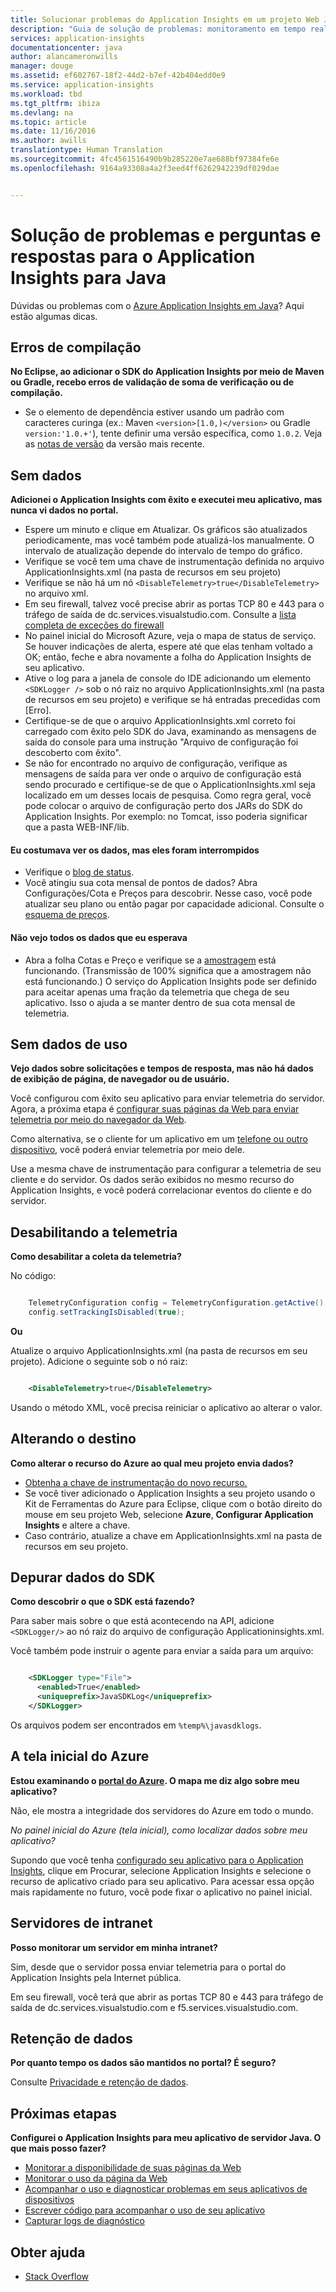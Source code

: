 ```yaml
---
title: Solucionar problemas do Application Insights em um projeto Web Java
description: "Guia de solução de problemas: monitoramento em tempo real aplicativos Java com o Application Insights."
services: application-insights
documentationcenter: java
author: alancameronwills
manager: douge
ms.assetid: ef602767-18f2-44d2-b7ef-42b404edd0e9
ms.service: application-insights
ms.workload: tbd
ms.tgt_pltfrm: ibiza
ms.devlang: na
ms.topic: article
ms.date: 11/16/2016
ms.author: awills
translationtype: Human Translation
ms.sourcegitcommit: 4fc4561516490b9b285220e7ae688bf97384fe6e
ms.openlocfilehash: 9164a93308a4a2f3eed4ff6262942239df029dae


---
```

# <a name="troubleshooting-and-q-and-a-for-application-insights-for-java"></a>Solução de problemas e perguntas e respostas para o Application Insights para Java
Dúvidas ou problemas com o [Azure Application Insights em Java][java]? Aqui estão algumas dicas.

## <a name="build-errors"></a>Erros de compilação
**No Eclipse, ao adicionar o SDK do Application Insights por meio de Maven ou Gradle, recebo erros de validação de soma de verificação ou de compilação.**

* Se o elemento <version> de dependência estiver usando um padrão com caracteres curinga (ex.: Maven `<version>[1.0,)</version>` ou Gradle `version:'1.0.+'`), tente definir uma versão específica, como `1.0.2`. Veja as [notas de versão](https://github.com/Microsoft/ApplicationInsights-Java#release-notes) da versão mais recente.

## <a name="no-data"></a>Sem dados
**Adicionei o Application Insights com êxito e executei meu aplicativo, mas nunca vi dados no portal.**

* Espere um minuto e clique em Atualizar. Os gráficos são atualizados periodicamente, mas você também pode atualizá-los manualmente. O intervalo de atualização depende do intervalo de tempo do gráfico.
* Verifique se você tem uma chave de instrumentação definida no arquivo ApplicationInsights.xml (na pasta de recursos em seu projeto)
* Verifique se não há um nó `<DisableTelemetry>true</DisableTelemetry>` no arquivo xml.
* Em seu firewall, talvez você precise abrir as portas TCP 80 e 443 para o tráfego de saída de dc.services.visualstudio.com. Consulte a [lista completa de exceções do firewall](app-insights-ip-addresses.md)
* No painel inicial do Microsoft Azure, veja o mapa de status de serviço. Se houver indicações de alerta, espere até que elas tenham voltado a OK; então, feche e abra novamente a folha do Application Insights de seu aplicativo.
* Ative o log para a janela de console do IDE adicionando um elemento `<SDKLogger />` sob o nó raiz no arquivo ApplicationInsights.xml (na pasta de recursos em seu projeto) e verifique se há entradas precedidas com [Erro].
* Certifique-se de que o arquivo ApplicationInsights.xml correto foi carregado com êxito pelo SDK do Java, examinando as mensagens de saída do console para uma instrução "Arquivo de configuração foi descoberto com êxito".
* Se não for encontrado no arquivo de configuração, verifique as mensagens de saída para ver onde o arquivo de configuração está sendo procurado e certifique-se de que o ApplicationInsights.xml seja localizado em um desses locais de pesquisa. Como regra geral, você pode colocar o arquivo de configuração perto dos JARs do SDK do Application Insights. Por exemplo: no Tomcat, isso poderia significar que a pasta WEB-INF/lib.

#### <a name="i-used-to-see-data-but-it-has-stopped"></a>Eu costumava ver os dados, mas eles foram interrompidos
* Verifique o [blog de status](http://blogs.msdn.com/b/applicationinsights-status/).
* Você atingiu sua cota mensal de pontos de dados? Abra Configurações/Cota e Preços para descobrir. Nesse caso, você pode atualizar seu plano ou então pagar por capacidade adicional. Consulte o [esquema de preços](https://azure.microsoft.com/pricing/details/application-insights/).

#### <a name="i-dont-see-all-the-data-im-expecting"></a>Não vejo todos os dados que eu esperava
* Abra a folha Cotas e Preço e verifique se a [amostragem](app-insights-sampling.md) está funcionando. (Transmissão de 100% significa que a amostragem não está funcionando.) O serviço do Application Insights pode ser definido para aceitar apenas uma fração da telemetria que chega de seu aplicativo. Isso o ajuda a se manter dentro de sua cota mensal de telemetria. 

## <a name="no-usage-data"></a>Sem dados de uso
**Vejo dados sobre solicitações e tempos de resposta, mas não há dados de exibição de página, de navegador ou de usuário.**

Você configurou com êxito seu aplicativo para enviar telemetria do servidor. Agora, a próxima etapa é [configurar suas páginas da Web para enviar telemetria por meio do navegador da Web][usage].

Como alternativa, se o cliente for um aplicativo em um [telefone ou outro dispositivo][platforms], você poderá enviar telemetria por meio dele. 

Use a mesma chave de instrumentação para configurar a telemetria de seu cliente e do servidor. Os dados serão exibidos no mesmo recurso do Application Insights, e você poderá correlacionar eventos do cliente e do servidor.


## <a name="disabling-telemetry"></a>Desabilitando a telemetria
**Como desabilitar a coleta da telemetria?**

No código:

```Java

    TelemetryConfiguration config = TelemetryConfiguration.getActive();
    config.setTrackingIsDisabled(true);
```

**Ou** 

Atualize o arquivo ApplicationInsights.xml (na pasta de recursos em seu projeto). Adicione o seguinte sob o nó raiz:

```XML

    <DisableTelemetry>true</DisableTelemetry>
```

Usando o método XML, você precisa reiniciar o aplicativo ao alterar o valor.

## <a name="changing-the-target"></a>Alterando o destino
**Como alterar o recurso do Azure ao qual meu projeto envia dados?**

* [Obtenha a chave de instrumentação do novo recurso.][java]
* Se você tiver adicionado o Application Insights a seu projeto usando o Kit de Ferramentas do Azure para Eclipse, clique com o botão direito do mouse em seu projeto Web, selecione **Azure**, **Configurar Application Insights** e altere a chave.
* Caso contrário, atualize a chave em ApplicationInsights.xml na pasta de recursos em seu projeto.

## <a name="debug-data-from-the-sdk"></a>Depurar dados do SDK

**Como descobrir o que o SDK está fazendo?**

Para saber mais sobre o que está acontecendo na API, adicione `<SDKLogger/>` ao nó raiz do arquivo de configuração Applicationinsights.xml.

Você também pode instruir o agente para enviar a saída para um arquivo:

```XML

    <SDKLogger type="File">
      <enabled>True</enabled>
      <uniqueprefix>JavaSDKLog</uniqueprefix>
    </SDKLogger>
```

Os arquivos podem ser encontrados em `%temp%\javasdklogs`.


## <a name="the-azure-start-screen"></a>A tela inicial do Azure
**Estou examinando o [portal do Azure](https://portal.azure.com). O mapa me diz algo sobre meu aplicativo?**

Não, ele mostra a integridade dos servidores do Azure em todo o mundo.

*No painel inicial do Azure (tela inicial), como localizar dados sobre meu aplicativo?*

Supondo que você tenha [configurado seu aplicativo para o Application Insights][java], clique em Procurar, selecione Application Insights e selecione o recurso de aplicativo criado para seu aplicativo. Para acessar essa opção mais rapidamente no futuro, você pode fixar o aplicativo no painel inicial.

## <a name="intranet-servers"></a>Servidores de intranet
**Posso monitorar um servidor em minha intranet?**

Sim, desde que o servidor possa enviar telemetria para o portal do Application Insights pela Internet pública. 

Em seu firewall, você terá que abrir as portas TCP 80 e 443 para tráfego de saída de dc.services.visualstudio.com e f5.services.visualstudio.com.

## <a name="data-retention"></a>Retenção de dados
**Por quanto tempo os dados são mantidos no portal? É seguro?**

Consulte [Privacidade e retenção de dados][data].

## <a name="next-steps"></a>Próximas etapas
**Configurei o Application Insights para meu aplicativo de servidor Java. O que mais posso fazer?**

* [Monitorar a disponibilidade de suas páginas da Web][availability]
* [Monitorar o uso da página da Web][usage]
* [Acompanhar o uso e diagnosticar problemas em seus aplicativos de dispositivos][platforms]
* [Escrever código para acompanhar o uso de seu aplicativo][track]
* [Capturar logs de diagnóstico][javalogs]

## <a name="get-help"></a>Obter ajuda
* [Stack Overflow](http://stackoverflow.com/questions/tagged/ms-application-insights)

<!--Link references-->

[availability]: app-insights-monitor-web-app-availability.md
[data]: app-insights-data-retention-privacy.md
[java]: app-insights-java-get-started.md
[javalogs]: app-insights-java-trace-logs.md
[platforms]: app-insights-platforms.md
[track]: app-insights-api-custom-events-metrics.md
[usage]: app-insights-web-track-usage.md




<!--HONumber=Dec16_HO3-->


